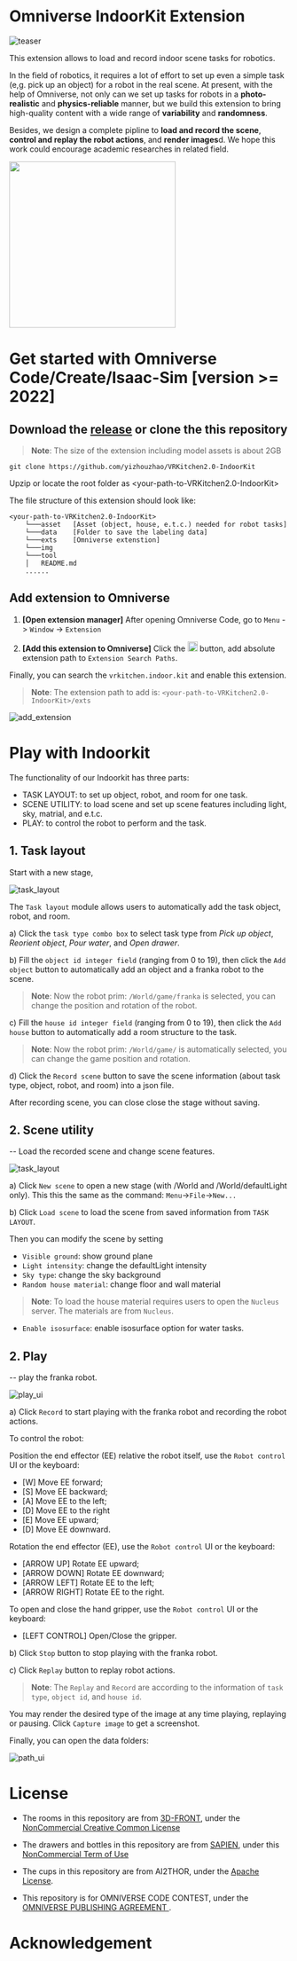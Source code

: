 # Omniverse IndoorKit Extension

![teaser](img/teaser_new2.png)


This extension allows to load and record indoor scene tasks for robotics. 

In the field of robotics, it requires a lot of effort to set up even a simple task (e,g. pick up an object) for a robot in the real scene. At present, with the help of Omniverse, not only can we set up tasks for robots in a **photo-realistic** and **physics-reliable** manner, but we build this extension to bring high-quality content with a wide range of **variability** and **randomness**. 

Besides, we design a complete pipline to **load and record the scene**, **control and replay the robot actions**, and **render images**d. We hope this work could encourage academic researches in related field.


<img src="img/ui.png" width="300">

# Get started with Omniverse Code/Create/Isaac-Sim [version >= 2022]

## Download the [release]() or clone the this repository 

> **Note**:
> The size of the extension including model assets is about 2GB


```
git clone https://github.com/yizhouzhao/VRKitchen2.0-IndoorKit
```

Upzip or locate the root folder as <your-path-to-VRKitchen2.0-IndoorKit>

The file structure of this extension should look like:

```
<your-path-to-VRKitchen2.0-IndoorKit>
    └───asset   [Asset (object, house, e.t.c.) needed for robot tasks]
    └───data    [Folder to save the labeling data]
    └───exts    [Omniverse extenstion]
    └───img   
    └───tool
    │   README.md  
    ......
```

## Add extension to Omniverse

1. **[Open extension manager]** After opening Omniverse Code, go to `Menu` -> `Window` -> `Extension`

2. **[Add this extension to Omniverse]** Click the  <img src="https://github.githubassets.com/images/icons/emoji/unicode/2699.png?v8" width="18"> button, add absolute extension path to `Extension Search Paths`.

Finally, you can search the `vrkitchen.indoor.kit` and enable this extension.

> **Note**:
> The extension path to add is: `<your-path-to-VRKitchen2.0-IndoorKit>/exts`

![add_extension](img/add_extension.png)

# Play with Indoorkit

The functionality of our Indoorkit has three parts:

- TASK LAYOUT: to set up object, robot, and room for one task.
- SCENE UTILITY: to load scene and set up scene features including light, sky, matrial, and e.t.c.
- PLAY: to control the robot to perform and the task.

## 1. Task layout

Start with a new stage,

![task_layout](/img/task_ui.png)

The `Task layout` module allows users to automatically add the task object, robot, and room. 

a) Click the `task type combo box` to select task type from *Pick up object*, *Reorient object*, *Pour water*, and *Open drawer*.

b) Fill the `object id integer field` (ranging from 0 to 19), then click the `Add object` button to automatically add an object and a franka robot to the scene.

> **Note**:
> Now the robot prim: `/World/game/franka` is selected, you can change the position and rotation of the robot.

c) Fill the `house id integer field` (ranging from 0 to 19), then click the `Add house` button to automatically add a room structure to the task.

> **Note**:
> Now the robot prim: `/World/game/` is automatically selected, you can change the game position and rotation.

d) Click the `Record scene` button to save the scene information (about task type, object, robot, and room) into a json file.  

After recording scene, you can close close the stage without saving.

## 2. Scene utility

-- Load the recorded scene and change scene features.

![task_layout](/img/scene_ui.png)

a) Click `New scene` to open a new stage (with /World and /World/defaultLight only). This this the same as the command: `Menu`->`File`->`New...`

b) Click `Load scene` to load the scene from saved information from `TASK LAYOUT`.

Then you can modify the scene by setting

- `Visible ground`: show ground plane
- `Light intensity`: change the defaultLight intensity
- `Sky type`: change the sky background
- `Random house material`: change floor and wall material

>**Note**: 
>To load the house material requires users to open the `Nucleus` server. The materials are from `Nucleus`.

- `Enable isosurface`: enable isosurface option for water tasks.

## 2. Play



-- play the franka robot.

![play_ui](/img/play_ui.png)

a) Click `Record` to start playing with the franka robot and recording the robot actions.

To control the robot:

Position the end effector (EE) relative the robot itself, use the `Robot control` UI or the keyboard: 
- [W] Move EE forward; 
- [S] Move EE backward; 
- [A] Move EE to the left; 
- [D] Move EE to the right
- [E] Move EE upward; 
- [D] Move EE downward.

Rotation the end effector (EE), use the `Robot control` UI or the keyboard: 
- [ARROW UP] Rotate EE upward; 
- [ARROW DOWN] Rotate EE downward; 
- [ARROW LEFT] Rotate EE to the left; 
- [ARROW RIGHT] Rotate EE to the right.

To open and close the hand gripper, use the `Robot control` UI or the keyboard: 

- [LEFT CONTROL] Open/Close the gripper.

b) Click `Stop` button to stop playing with the franka robot.

c) Click `Replay` button to replay robot actions.

>**Note**: 
> The `Replay` and `Record` are according to the information of `task type`, `object id`, and `house id`.

You may render the desired type of the image at any time playing, replaying or pausing. Click `Capture image` to get a screenshot.

Finally, you can open the data folders:

![path_ui](img/path_ui.png)

# License

- The rooms in this repository are from [3D-FRONT](https://tianchi.aliyun.com/dataset/dataDetail?dataId=65347&lang=en-us), under the [NonCommercial Creative Common License](https://creativecommons.org/licenses/by-nc-sa/4.0/?spm=5176.12282016.0.0.2e917474Ikche7)
- The drawers and bottles in this repository are from [SAPIEN](https://sapien.ucsd.edu/), under this [NonCommercial Term of Use](https://sapien.ucsd.edu/about#term)
- The cups in this repository are from AI2THOR, under the [Apache License](https://github.com/allenai/ai2thor/blob/main/LICENSE).

- This repository is for OMNIVERSE CODE CONTEST, under the [OMNIVERSE PUBLISHING AGREEMENT
](https://developer.download.nvidia.com/Omniverse/secure/Omniverse_Publishing_Agreement_12May2022.pdf?jrPi6OXFm7gWYIsdrQGrSTgF4P3LNZ8cXw3jyHdg--8TYsFEK7bOTc5Az6My5OyURuC8xMU9_Ii1u8H7aPReCvxYFGCrc9VVKVdbfFShmc5sktkTrqywjogIpKeoYLtY-fdBX-WjCl_Vjziylc0Dddy0PXlVdlotRtzLmQ&t=eyJscyI6ImdzZW8iLCJsc2QiOiJodHRwczpcL1wvd3d3Lmdvb2dsZS5jb21cLyJ9).

# Acknowledgement